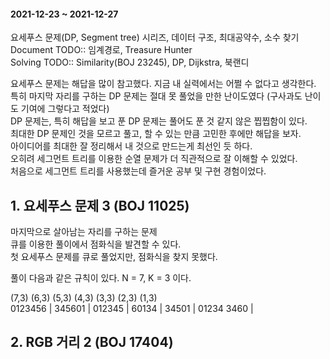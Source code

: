 #### 2021-12-23 ~ 2021-12-27  
요세푸스 문제(DP, Segment tree) 시리즈, 데이터 구조, 최대공약수, 소수 찾기  
Document TODO:: 임계경로, Treasure Hunter  
Solving TODO:: Similarity(BOJ 23245), DP, Dijkstra, 북랜디  

요세푸스 문제는 해답을 많이 참고했다. 지금 내 실력에서는 어쩔 수 없다고 생각한다.  
특히 마지막 자리를 구하는 DP 문제는 절대 못 풀었을 만한 난이도였다 (구사과도 난이도 기여에 그렇다고 적었다)  
DP 문제는, 특히 해답을 보고 푼 DP 문제는 풀어도 푼 것 같지 않은 찝찝함이 있다.  
최대한 DP 문제인 것을 모르고 풀고, 할 수 있는 만큼 고민한 후에만 해답을 보자.  
아이디어를 최대한 잘 정리해서 내 것으로 만드는게 최선인 듯 하다.  
오히려 세그먼트 트리를 이용한 순열 문제가 더 직관적으로 잘 이해할 수 있었다.  
처음으로 세그먼트 트리를 사용했는데 즐거운 공부 및 구현 경험이었다.  

## 1. 요세푸스 문제 3 (BOJ 11025)  
마지막으로 살아남는 자리를 구하는 문제  
큐를 이용한 풀이에서 점화식을 발견할 수 있다.  
첫 요세푸스 문제를 큐로 풀었지만, 점화식을 찾지 못했다.   

풀이
다음과 같은 규칙이 있다. N = 7, K = 3 이다.  

(7,3)     (6,3)    (5,3)   (4,3)  (3,3)  (2,3)  (1,3)   
0123456 | 
345601  | 012345 |
60134	| 34501  | 01234
3460    | 
   


## 2. RGB 거리 2 (BOJ 17404)


